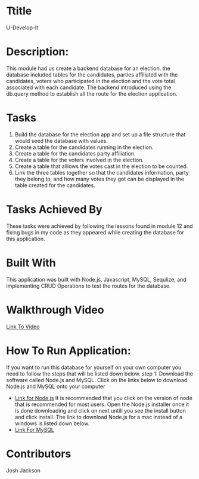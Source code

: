 # Ttitle
U-Develop-It

# Description:
This module had us create a backend database for an election. the database included tables for the candidates, parties affiliated with the candidates, voters who participated in the election and the vote total associated with each candidate. The backend introduced using the db.query method to establish all the route for the election application.

# Tasks
1. Build the database for the election app and set up a file structure that would seed the database with values.
2. Create a table for the candidates running in the election.
3. Create a table for the candidates party affiliation.
4. Create a table for the voters involved in the election.
5. Create a table that alllows the votes cast in the election to be counted.
6. Link the three tables together so that the candidates information, party they belong to, and how many votes they got can be displayed in the table created for the candidates.

# Tasks Achieved By
These tasks were achieved by following the lessons found in module 12 and fixing bugs in my code as they appeared while creating the database for this application.

# Built With
This application was built with Node.js, Javascript, MySQL, Sequlize, and implementing CRUD Operations to test the routes for the database.

# Walkthrough Video
<a href="https://watch.screencastify.com/v/XbduPL24B1jlsvAh8A8c">Link To Video</a>

# How To Run Application:
If you want to run this database for yourself on your own computer you need to follow the steps that will be listed down below.
step 1: Download the software called Node.js and MySQL. Click on the links below to download Node.js and MySQL onto your computer 
- <a href="https://nodejs.org/en/">Link for Node.js</a>
It is recommended that you click on the version of node that is recommended for most users. Open the Node.js installer once it is done downloading and click on next untill
you see the install button and click install. The link to download Node.js for a mac instead of a windows is listed down below.
- <a href="https://coding-boot-camp.github.io/full-stack/mysql/mysql-installation-guide">Link For MySQL</a>

# Contributors
Josh Jackson